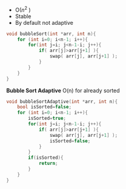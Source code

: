 - O($n^2$ )
- Stable
- By default not adaptive

```cpp
void bubbleSort(int *arr, int n){
    for (int i=0; i<n-1; i++){
        for(int j=i; j<n-1-i; j++){
            if( arr[j]>arr[j+1] ){
                swap( arr[j], arr[j+1] );
            }
        }
    }
}
```

**Bubble Sort Adaptive**
O(n) for already sorted
```cpp
void bubbleSortAdaptive(int *arr, int n){
    bool isSorted=false;
    for (int i=0; i<n-1; i++){
        isSorted=true;
        for(int j=i; j<n-1-i; j++){
            if( arr[j]>arr[j+1] ){
                swap( arr[j], arr[j+1] );
                isSorted=false;
            }
        }
        if(isSorted){
            return;
        }
    }
}
```

